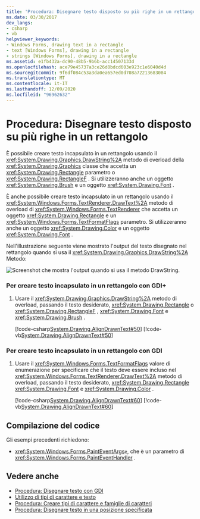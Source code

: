 ```yaml
---
title: 'Procedura: Disegnare testo disposto su più righe in un rettangolo'
ms.date: 03/30/2017
dev_langs:
- csharp
- vb
helpviewer_keywords:
- Windows Forms, drawing text in a rectangle
- text [Windows Forms], drawing in a rectangle
- strings [Windows Forms], drawing in a rectangle
ms.assetid: e1fb432a-dc90-48b5-9b6b-acc14507133d
ms.openlocfilehash: ace79e45737a3ce26d8bdcd603e923c1e6040d4d
ms.sourcegitcommit: 9f6df084c53a3da0ea657ed0d708a72213683084
ms.translationtype: MT
ms.contentlocale: it-IT
ms.lasthandoff: 12/09/2020
ms.locfileid: "96962632"
---
```

# <a name="how-to-draw-wrapped-text-in-a-rectangle"></a>Procedura: Disegnare testo disposto su più righe in un rettangolo
È possibile creare testo incapsulato in un rettangolo usando il <xref:System.Drawing.Graphics.DrawString%2A> metodo di overload della <xref:System.Drawing.Graphics> classe che accetta un <xref:System.Drawing.Rectangle> parametro o <xref:System.Drawing.RectangleF> . Si utilizzeranno anche un oggetto <xref:System.Drawing.Brush> e un oggetto <xref:System.Drawing.Font> .  
  
 È anche possibile creare testo incapsulato in un rettangolo usando il <xref:System.Windows.Forms.TextRenderer.DrawText%2A> metodo di overload di <xref:System.Windows.Forms.TextRenderer> che accetta un oggetto <xref:System.Drawing.Rectangle> e un <xref:System.Windows.Forms.TextFormatFlags> parametro. Si utilizzeranno anche un oggetto <xref:System.Drawing.Color> e un oggetto <xref:System.Drawing.Font> .  
  
 Nell'illustrazione seguente viene mostrato l'output del testo disegnato nel rettangolo quando si usa il <xref:System.Drawing.Graphics.DrawString%2A> Metodo:
  
 ![Screenshot che mostra l'output quando si usa il metodo DrawString.](./media/how-to-draw-wrapped-text-in-a-rectangle/drawstring-method-font-text.png)  
  
### <a name="to-draw-wrapped-text-in-a-rectangle-with-gdi"></a>Per creare testo incapsulato in un rettangolo con GDI+  
  
1. Usare il <xref:System.Drawing.Graphics.DrawString%2A> metodo di overload, passando il testo desiderato, <xref:System.Drawing.Rectangle> o <xref:System.Drawing.RectangleF> , <xref:System.Drawing.Font> e <xref:System.Drawing.Brush> .  
  
     [!code-csharp[System.Drawing.AlignDrawnText#50](~/samples/snippets/csharp/VS_Snippets_Winforms/System.Drawing.AlignDrawnText/CS/Form1.cs#50)]
     [!code-vb[System.Drawing.AlignDrawnText#50](~/samples/snippets/visualbasic/VS_Snippets_Winforms/System.Drawing.AlignDrawnText/VB/Form1.vb#50)]  
  
### <a name="to-draw-wrapped-text-in-a-rectangle-with-gdi"></a>Per creare testo incapsulato in un rettangolo con GDI  
  
1. Usare il <xref:System.Windows.Forms.TextFormatFlags> valore di enumerazione per specificare che il testo deve essere incluso nel <xref:System.Windows.Forms.TextRenderer.DrawText%2A> metodo di overload, passando il testo desiderato, <xref:System.Drawing.Rectangle> <xref:System.Drawing.Font> e <xref:System.Drawing.Color> .  
  
     [!code-csharp[System.Drawing.AlignDrawnText#60](~/samples/snippets/csharp/VS_Snippets_Winforms/System.Drawing.AlignDrawnText/CS/Form1.cs#60)]
     [!code-vb[System.Drawing.AlignDrawnText#60](~/samples/snippets/visualbasic/VS_Snippets_Winforms/System.Drawing.AlignDrawnText/VB/Form1.vb#60)]  
  
## <a name="compiling-the-code"></a>Compilazione del codice  
 Gli esempi precedenti richiedono:  
  
- <xref:System.Windows.Forms.PaintEventArgs>`e`, che è un parametro di <xref:System.Windows.Forms.PaintEventHandler> .  
  
## <a name="see-also"></a>Vedere anche

- [Procedura: Disegnare testo con GDI](how-to-draw-text-with-gdi.md)
- [Utilizzo di tipi di carattere e testo](using-fonts-and-text.md)
- [Procedura: Creare tipi di carattere e famiglie di caratteri](how-to-construct-font-families-and-fonts.md)
- [Procedura: Disegnare testo in una posizione specificata](how-to-draw-text-at-a-specified-location.md)
